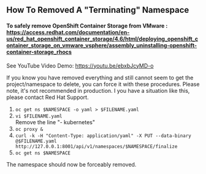 ## How To Removed A "Terminating" Namespace
#### To safely remove OpenShift Container Storage from VMware : https://access.redhat.com/documentation/en-us/red_hat_openshift_container_storage/4.6/html/deploying_openshift_container_storage_on_vmware_vsphere/assembly_uninstalling-openshift-container-storage_rhocs

See YouTube Video Demo: https://youtu.be/ebxbJcyMD-o

If you know you have removed everything and still cannot seem to get the project/namespace to delete, you can force it with these procedures. 
Please note, it's not recommended in production. I you have a situation like this, please contact Red Hat Support.

1. `oc get ns $NAMESPACE -o yaml > $FILENAME.yaml`
2. `vi $FILENAME.yaml` \
    Remove the line "- kubernetes"
3. `oc proxy &`
4. `curl -k -H "Content-Type: application/yaml" -X PUT --data-binary @$FILENAME.yaml http://127.0.0.1:8001/api/v1/namespaces/$NAMESPACE/finalize`
5. `oc get ns $NAMESPACE`

The namespace should now be forceably removed.
